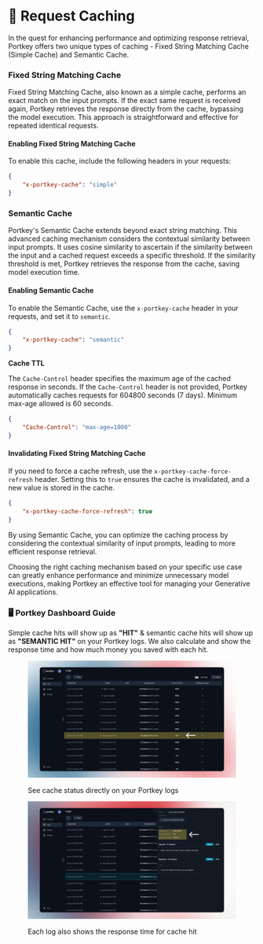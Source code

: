 # 🚀 Request Caching

In the quest for enhancing performance and optimizing response retrieval, Portkey offers two unique types of caching - Fixed String Matching Cache (Simple Cache) and Semantic Cache.

### Fixed String Matching Cache

Fixed String Matching Cache, also known as a simple cache, performs an exact match on the input prompts. If the exact same request is received again, Portkey retrieves the response directly from the cache, bypassing the model execution. This approach is straightforward and effective for repeated identical requests.

#### Enabling Fixed String Matching Cache

To enable this cache, include the following headers in your requests:

```json
{
    "x-portkey-cache": "simple"
}
```

### Semantic Cache

Portkey's Semantic Cache extends beyond exact string matching. This advanced caching mechanism considers the contextual similarity between input prompts. It uses cosine similarity to ascertain if the similarity between the input and a cached request exceeds a specific threshold. If the similarity threshold is met, Portkey retrieves the response from the cache, saving model execution time.

#### Enabling Semantic Cache

To enable the Semantic Cache, use the `x-portkey-cache` header in your requests, and set it to `semantic`.

```json
{
    "x-portkey-cache": "semantic"
}
```



**Cache TTL**

The `Cache-Control` header specifies the maximum age of the cached response in seconds. If the `Cache-Control` header is not provided, Portkey automatically caches requests for 604800 seconds (7 days). Minimum max-age allowed is 60 seconds.

```json
{
    "Cache-Control": "max-age=1000"
}
```



#### Invalidating Fixed String Matching Cache

If you need to force a cache refresh, use the `x-portkey-cache-force-refresh` header. Setting this to `true` ensures the cache is invalidated, and a new value is stored in the cache.

```json
{
    "x-portkey-cache-force-refresh": true
}
```

By using Semantic Cache, you can optimize the caching process by considering the contextual similarity of input prompts, leading to more efficient response retrieval.

Choosing the right caching mechanism based on your specific use case can greatly enhance performance and minimize unnecessary model executions, making Portkey an effective tool for managing your Generative AI applications.

### **🖥️ Portkey Dashboard Guide**

Simple cache hits will show up as **"HIT"** & semantic cache hits will show up as **"SEMANTIC HIT"** on your Portkey logs. We also calculate and show the response time and how much money you saved with each hit.

<figure><img src="../.gitbook/assets/Cache 1 (3).png" alt=""><figcaption><p>See cache status directly on your Portkey logs</p></figcaption></figure>

<figure><img src="../.gitbook/assets/Cache 2.png" alt=""><figcaption><p>Each log also shows the response time for cache hit</p></figcaption></figure>

